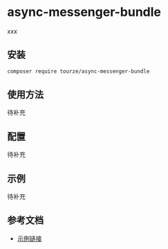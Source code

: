# async-messenger-bundle

xxx

## 安装

```bash
composer require tourze/async-messenger-bundle
```

## 使用方法

待补充

## 配置

待补充

## 示例

待补充

## 参考文档

- [示例链接](https://example.com)
